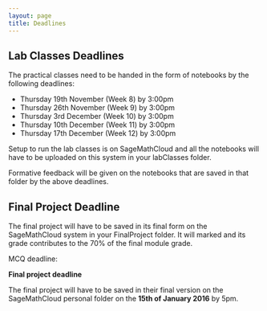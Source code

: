 ```yaml
---
layout: page
title: Deadlines
---
```


## Lab Classes Deadlines

The practical classes need to be handed in the form of notebooks by the following deadlines:

* Thursday 19th November (Week 8) by 3:00pm
* Thursday 26th November  (Week 9) by 3:00pm
* Thursday 3rd December (Week 10) by 3:00pm
* Thursday 10th December (Week 11) by 3:00pm
* Thursday 17th December (Week 12) by 3:00pm

Setup to run the lab classes is on SageMathCloud and all the notebooks will have to be uploaded on this system in your labClasses folder.

Formative feedback will be given on the notebooks that are saved in that folder by the above deadlines. 



## Final Project Deadline

The final project will have to be saved in its final form on the SageMathCloud system in your FinalProject folder. It will marked and its grade contributes to the 70% of the final module grade.

MCQ deadline: 



**Final project deadline** 

The final project will have to be saved in their final version on the SageMathCloud personal folder on the **15th of January 2016** by 5pm. 
